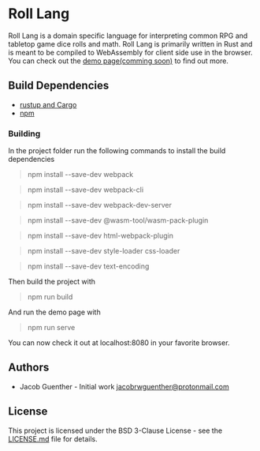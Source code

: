 # Roll Lang

Roll Lang is a domain specific language for interpreting common RPG and tabletop game dice rolls and math. Roll Lang is primarily written in Rust and is meant to be compiled to WebAssembly for client side use in the browser. You can check out the [demo page(comming soon)]() to find out more.

## Build Dependencies

* [rustup and Cargo](https://www.rust-lang.org/tools/install)
* [npm](https://www.npmjs.com/get-npm)

### Building

In the project folder run the following commands to install the build dependencies

> npm install --save-dev webpack

> npm install --save-dev webpack-cli

> npm install --save-dev webpack-dev-server

> npm install --save-dev @wasm-tool/wasm-pack-plugin

> npm install --save-dev html-webpack-plugin

> npm install --save-dev style-loader css-loader

> npm install --save-dev text-encoding

Then build the project with
> npm run build

And run the demo page with
> npm run serve

You can now check it out at localhost:8080 in your favorite browser.

## Authors

* Jacob Guenther - Initial work <jacobrwguenther@protonmail.com>

## License

This project is licensed under the BSD 3-Clause License - see the [LICENSE.md](LICENSE.md) file for details.

